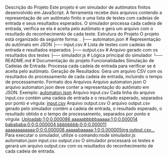 Descrição do Projeto
Este projeto é um simulador de autômatos finitos desenvolvido em JavaScript. A ferramenta recebe 
dois arquivos contendo a representação de um autômato finito e uma lista de testes com cadeias de
entrada e seus resultados esperados. O simulador processa cada cadeia de entrada, verifica se ela é 
aceita pelo autômato e gera um arquivo com o resultado do reconhecimento de cada teste.
Estrutura do Projeto
O projeto está organizado da seguinte forma:
.
├── automaton.json    # Representação do autômato em JSON
├── input.csv         # Lista de testes com cadeias de entrada e resultados esperados
├── output.csv        # Arquivo gerado com os resultados dos testes
├── simulador.js      # Lógica principal do simulador
└── README.md         # Documentação do projeto
Funcionalidades
Simulação de Cadeias de Entrada: Processa cada cadeia de entrada para verificar se é aceita pelo autômato.
Geração de Resultados: Gera um arquivo CSV com os resultados do processamento de cada cadeia de entrada, incluindo o tempo de processamento.
Formato dos Arquivos
Arquivo automaton.json
O arquivo automaton.json deve conter a representação do autômato em JSON. Exemplo:
[automaton.json](https://github.com/user-attachments/files/15570372/automaton.json)
Arquivo input.csv
Cada linha do arquivo input.csv contém uma cadeia de entrada e o resultado esperado, separados por ponto e vírgula:
[input.csv](https://github.com/user-attachments/files/15570392/input.csv)
Arquivo output.csv
O arquivo output.csv gerado pelo simulador contém a cadeia de entrada, o resultado esperado, o resultado obtido e o tempo de processamento, separados por ponto e vírgula:
[Uploadab;1;0;0.000086
aaaaabbbbbaaaaa;1;0;0.000014
babababa;0;0;0.000004
bbbbbbbb;0;0;0.000011
aaaaaaaaaaaa;0;0;0.000008
aaaaabaaaaa;1;0;0.000005ing output.csv…]()
Para executar o simulador, utilize o comando:node simulador.js automaton.json input.csv output.csv
O simulador processará os testes e gerará um arquivo output.csv com os resultados do reconhecimento de cada cadeia de entrada.
